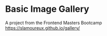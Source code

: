 # Basic Image Gallery
A project from the Frontend Masters Bootcamp
https://slamoureux.github.io/gallery/
